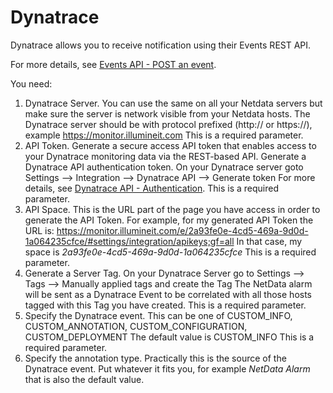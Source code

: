 <!--
---
title: "Dynatrace"
custom_edit_url: https://github.com/netdata/netdata/edit/master/health/notifications/dynatrace/README.md
---
-->

# Dynatrace

Dynatrace allows you to receive notification using their Events REST API.

For more details, see [Events API - POST an event](https://www.dynatrace.com/support/help/extend-dynatrace/dynatrace-api/environment-api/events/post-event/).



You need:

1.  Dynatrace Server. You can use the same on all your Netdata servers but make sure the server is network visible from your Netdata hosts.
The Dynatrace server should be with protocol prefixed (http:// or https://), example https://monitor.illumineit.com
This is a required parameter.
2.  API Token. Generate a secure access API token that enables access to your Dynatrace monitoring data via the REST-based API.
Generate a Dynatrace API authentication token. On your Dynatrace server goto Settings --> Integration --> Dynatrace API --> Generate token
For more details, see [Dynatrace API - Authentication](https://www.dynatrace.com/support/help/extend-dynatrace/dynatrace-api/basics/dynatrace-api-authentication/).
This is a required parameter.
3.  API Space. This is the URL part of the page you have access in order to generate the API Token. For example, for my generated API Token the URL is:
https://monitor.illumineit.com/e/2a93fe0e-4cd5-469a-9d0d-1a064235cfce/#settings/integration/apikeys;gf=all
In that case, my space is _2a93fe0e-4cd5-469a-9d0d-1a064235cfce_
This is a required parameter.
4. Generate a Server Tag. On your Dynatrace Server go to Settings --> Tags --> Manually applied tags and create the Tag
The NetData alarm will be sent as a Dynatrace Event to be correlated with all those hosts tagged with this Tag you have created.
This is a required parameter.
5. Specify the Dynatrace event. This can be one of CUSTOM_INFO, CUSTOM_ANNOTATION, CUSTOM_CONFIGURATION, CUSTOM_DEPLOYMENT
The default value is CUSTOM_INFO
This is a required parameter.
6. Specify the annotation type. Practically this is the source of the Dynatrace event. Put whatever it fits you, for example 
_NetData Alarm_ that is also the default value.
